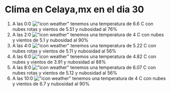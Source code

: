 # Clima en Celaya,mx en el dia 30

1. A las 0:0 !["icon weather"](http://openweathermap.org/img/w/04n.png) tenemos una temperatura de 6.6 C con nubes rotas y  vientos de 5.51 y nubosidad al 76%
1. A las 2:0 !["icon weather"](http://openweathermap.org/img/w/04n.png) tenemos una temperatura de 4 C con nubes y  vientos de 5.1 y nubosidad al 90%
1. A las 4:0 !["icon weather"](http://openweathermap.org/img/w/04n.png) tenemos una temperatura de 5.22 C con nubes rotas y  vientos de 5.11 y nubosidad al 56%
1. A las 6:0 !["icon weather"](http://openweathermap.org/img/w/04n.png) tenemos una temperatura de 4.82 C con nubes y  vientos de 3.91 y nubosidad al 88%
1. A las 8:0 !["icon weather"](http://openweathermap.org/img/w/04d.png) tenemos una temperatura de 6.07 C con nubes rotas y  vientos de 5.12 y nubosidad al 56%
1. A las 10:0 !["icon weather"](http://openweathermap.org/img/w/04d.png) tenemos una temperatura de 4 C con nubes y  vientos de 6.7 y nubosidad al 90%
